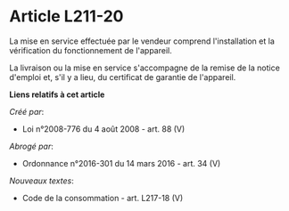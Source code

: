 # Article L211-20

La mise en service effectuée par le vendeur comprend l'installation et la vérification du fonctionnement de l'appareil. 

La livraison ou la mise en service s'accompagne de la remise de la notice d'emploi et, s'il y a lieu, du certificat de
garantie de l'appareil.

**Liens relatifs à cet article**

_Créé par_:

  - Loi n°2008-776 du 4 août 2008 - art. 88 (V)

_Abrogé par_:

  - Ordonnance n°2016-301 du 14 mars 2016 - art. 34 (V)

_Nouveaux textes_:

  - Code de la consommation - art. L217-18 (V)
